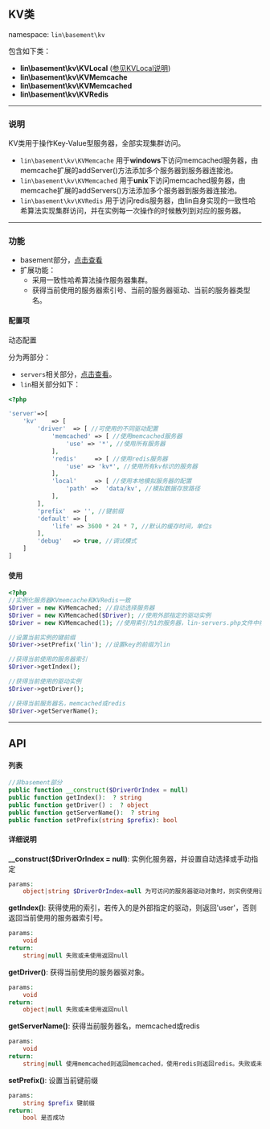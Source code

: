 KV类
----
namespace: `lin\basement\kv`

包含如下类：

* **lin\basement\kv\KVLocal** ([参见KVLocal说明](KVLocal.md))
* **lin\basement\kv\KVMemcache**
* **lin\basement\kv\KVMemcached**
* **lin\basement\kv\KVRedis**

---

### 说明

KV类用于操作Key-Value型服务器，全部实现集群访问。

* `lin\basement\kv\KVMemcache` 用于**windows**下访问memcached服务器，由memcache扩展的addServer()方法添加多个服务器到服务器连接池。
* `lin\basement\kv\KVMemcached` 用于**unix**下访问memcached服务器，由memcache扩展的addServers()方法添加多个服务器到服务器连接池。
* `lin\basement\kv\KVRedis` 用于访问redis服务器，由lin自身实现的一致性哈希算法实现集群访问，并在实例每一次操作的时候散列到对应的服务器。



---

### 功能

* basement部分，[点击查看](https://github.com/linlanye/basement)
* 扩展功能：
	* 采用一致性哈希算法操作服务器集群。
	* 获得当前使用的服务器索引号、当前的服务器驱动、当前的服务器类型名。



#### 配置项

动态配置

分为两部分：

* `servers`相关部分，[点击查看](../README.md)。
* `lin`相关部分如下：

~~~php
<?php

'server'=>[
	'kv'    => [
	    'driver'  => [ //可使用的不同驱动配置
	        'memcached' => [ //使用memcached服务器
	            'use' => '*', //使用所有服务器
	        ],
	        'redis'     => [ //使用redis服务器
	            'use' => 'kv*', //使用所有kv标识的服务器
	        ],
	        'local'     => [ //使用本地模拟服务器的配置
	            'path' =>  'data/kv', //模拟数据存放路径
	        ],
	    ],
	    'prefix'  => '', //键前缀
	    'default' => [
	        'life' => 3600 * 24 * 7, //默认的缓存时间，单位s
	    ],
	    'debug'   => true, //调试模式
	]
]

~~~

#### 使用

~~~php
<?php
//实例化服务器KVmemcache和KVRedis一致
$Driver = new KVMemcached; //自动选择服务器
$Driver = new KVMemcached($Driver); //使用外部指定的驱动实例
$Driver = new KVMemcached(1); //使用索引为1的服务器，lin-servers.php文件中存在该索引的配置

//设置当前实例的键前缀
$Driver->setPrefix('lin'); //设置key的前缀为lin

//获得当前使用的服务器索引
$Driver->getIndex();

//获得当前使用的驱动实例
$Driver->getDriver();

//获得当前服务器名，memcached或redis
$Driver->getServerName();

~~~


---


## API

#### 列表
~~~php
//非basement部分
public function __construct($DriverOrIndex = null)
public function getIndex():  ? string
public function getDriver() :  ? object
public function getServerName():  ? string
public function setPrefix(string $prefix): bool
~~~

#### 详细说明

**__construct($DriverOrIndex = null)**: 实例化服务器，并设置自动选择或手动指定
```php
params:
    object|string $DriverOrIndex=null 为可访问的服务器驱动对象时，则实例使用该对象访问服务器；为字符串时，则作为索引，调用servers.php配置文件里的对应索引的配置实例化
```

**getIndex()**: 获得使用的索引，若传入的是外部指定的驱动，则返回'user'，否则返回当前使用的服务器索引号。
```php
params:
	void
return:
	string|null 失败或未使用返回null
```

**getDriver()**: 获得当前使用的服务器驱对象。
```php
params:
	void
return:
	object|null 失败或未使用返回null
```

**getServerName()**: 获得当前服务器名，memcached或redis
```php
params:
	void
return:
	string|null 使用memcached则返回memcached，使用redis则返回redis。失败或未使用返回null
```

**setPrefix()**: 设置当前键前缀
```php
params:
	string $prefix 键前缀
return:
	bool 是否成功
```